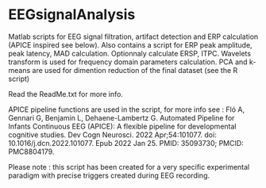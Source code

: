 # EEGsignalAnalysis

Matlab scripts for EEG signal filtration, artifact detection and ERP calculation (APICE inspired see below). Also contains a script for ERP peak amplitude, peak latency, MAD calculation.
Optionnaly calculate ERSP, ITPC.
Wavelets transform is used for frequency domain parameters calculation.
PCA and k-means are used for dimention reduction of the final dataset (see the R script)

Read the ReadMe.txt for more info.

APICE pipeline functions are used in the script, for more info see : Fló A, Gennari G, Benjamin L, Dehaene-Lambertz G. Automated Pipeline for Infants Continuous EEG (APICE): A flexible pipeline for developmental cognitive studies. Dev Cogn Neurosci. 2022 Apr;54:101077. doi: 10.1016/j.dcn.2022.101077. Epub 2022 Jan 25. PMID: 35093730; PMCID: PMC8804179.

Please note : this script has been created for a very specific experimental paradigm with precise triggers created during EEG recording.
